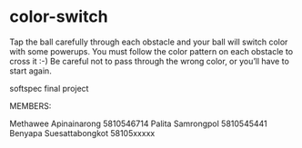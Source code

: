 # color-switch

Tap the ball carefully through each obstacle and your ball will switch color with some powerups.
You must follow the color pattern on each obstacle to cross it :-)
Be careful not to pass through the wrong color, or you’ll have to start again.

softspec final project

MEMBERS: 

Methawee Apinainarong 5810546714
Palita Samrongpol 5810545441
Benyapa Suesattabongkot 58105xxxxx

